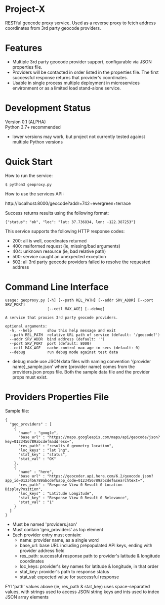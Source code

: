 # Project-X
RESTful geocode proxy service.  Used as a reverse proxy to fetch address coordinates from 3rd party geocode providers.


# Features
- Multiple 3rd party geocode provider support, configurable via JSON properties file.
- Providers will be contacted in order listed in the properties file.  The first successful response returns that provider's coordinates.
- Usable in single process multiple deployment in microservices environment or as a limited load stand-alone service.


# Development Status
Version 0.1 (ALPHA)  
Python 3.7+ recommended  
- lower versions may work, but project not currently tested against multiple Python versions


# Quick Start
How to run the service:
```
$ python3 geoproxy.py
```

How to use the services API:  
  
http://localhost:8000/geocode?addr=742+evergreen+terrace

Success returns results using the following format:
```
{"status": "ok", "loc": "lat: 37.736834, lon: -122.387253"}
```

This service supports the following HTTP response codes:  
- 200: all is well, coordinates returned
- 400: malformed request (ie, missing/bad arguments)
- 404: unknown resource (ie, bad relative path)
- 500: service caught an unexpected exception
- 502: all 3rd party geocode providers failed to resolve the requested address


# Command Line Interface
```
usage: geoproxy.py [-h] [--path REL_PATH] [--addr SRV_ADDR] [--port SRV_PORT]
                   [--cctl MAX_AGE] [--debug]

A service that proxies 3rd party geocode providers.

optional arguments:
  -h, --help       show this help message and exit
  --path REL_PATH  relative URL path of service (default: '/geocode?')
  --addr SRV_ADDR  bind address (default: '')
  --port SRV_PORT  port (default: 8000)
  --cctl MAX_AGE   cache-control max-age in secs (default: 0)
  --debug          run debug mode against test data
```

* debug mode use JSON data files with naming convention '{provider name}_sample.json' where {provider name} comes from the providers.json props file.  Both the sample data file and the provider props must exist.


# Providers Properties File

Sample file:
```
{
  "geo_providers" : [
    {
      "name" : "google",
      "base_url" : "https://maps.googleapis.com/maps/api/geocode/json?key=0123456789abcdef&address=",
      "res_path" : "results 0 geometry location",
      "loc_keys" : "lat lng",
      "stat_key" : "status",
      "stat_val" : "OK"
    },
    {
      "name" : "here",
      "base_url" : "https://geocoder.api.here.com/6.2/geocode.json?app_id=0123456789abcdef&app_code=0123456789abcdef&searchtext=",
      "res_path" : "Response View 0 Result 0 Location DisplayPosition",
      "loc_keys" : "Latitude Longitude",
      "stat_key" : "Response View 0 Result 0 Relevance",
      "stat_val" : "1"
    }
  ]
}
```

* Must be named 'providers.json'
* Must contain 'geo_providers' as top element
* Each provider entry must contain:
  * name: provider name, as a single word
  * base_url: base URL including prepopulated API keys, ending with provider address field
  * res_path: successful response path to provider's latitude & longitude coordinates
  * loc_keys: provider's key names for latitude & longitude, in that order
  * stat_key: provider's path to response status
  * stat_val: expected value for successful response

FYI 'path' values above (ie, res_path & stat_key) uses space-separated values, with strings used to access JSON string keys and ints used to index JSON array elements

